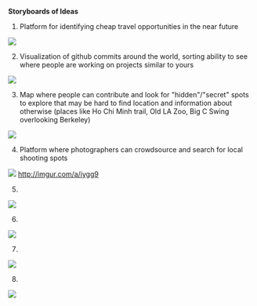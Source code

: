 **Storyboards of Ideas**

1. Platform for identifying cheap travel opportunities in the near future

![](http://i.imgur.com/JYKQVdy.png)

2. Visualization of github commits around the world, sorting ability to see where people are working on projects similar to yours 

![](http://i.imgur.com/zxbu18s.png)

3. Map where people can contribute and look for "hidden"/"secret" spots to explore that may be hard to find location and information about otherwise (places like Ho Chi Minh trail, Old LA Zoo, Big C Swing overlooking Berkeley)

![](http://imgur.com/a/XG9Z4)

4. Platform where photographers can crowdsource and search for local shooting spots

![](http://imgur.com/HvbosEf)
http://imgur.com/a/iygg9

5.

![](https://octodex.github.com/images/yaktocat.png)

6.

![](https://octodex.github.com/images/yaktocat.png)

7.

![](https://octodex.github.com/images/yaktocat.png)

8.

![](https://octodex.github.com/images/yaktocat.png)

